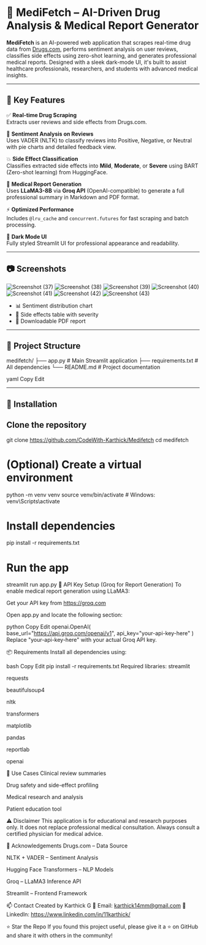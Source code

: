 # 💊 MediFetch – AI-Driven Drug Analysis & Medical Report Generator

**MediFetch** is an AI-powered web application that scrapes real-time drug data from [Drugs.com](https://www.drugs.com), performs sentiment analysis on user reviews, classifies side effects using zero-shot learning, and generates professional medical reports. Designed with a sleek dark-mode UI, it's built to assist healthcare professionals, researchers, and students with advanced medical insights.

---

## 🧠 Key Features

✅ **Real-time Drug Scraping**  
Extracts user reviews and side effects from Drugs.com.

🧾 **Sentiment Analysis on Reviews**  
Uses VADER (NLTK) to classify reviews into Positive, Negative, or Neutral with pie charts and detailed feedback view.

💥 **Side Effect Classification**  
Classifies extracted side effects into **Mild**, **Moderate**, or **Severe** using BART (Zero-shot learning) from HuggingFace.

📄 **Medical Report Generation**  
Uses **LLaMA3-8B** via **Groq API** (OpenAI-compatible) to generate a full professional summary in Markdown and PDF format.

⚡ **Optimized Performance**  
Includes `@lru_cache` and `concurrent.futures` for fast scraping and batch processing.

🌙 **Dark Mode UI**  
Fully styled Streamlit UI for professional appearance and readability.

---

## 📷 Screenshots
![Screenshot (37)](https://github.com/user-attachments/assets/aca2592e-9158-4372-bbff-66494ca374ab)
![Screenshot (38)](https://github.com/user-attachments/assets/5d96f9ce-e758-4510-b8f0-6fdc49b04764)
![Screenshot (39)](https://github.com/user-attachments/assets/f95f681d-a109-43ed-bb8a-02377ec4716e)
![Screenshot (40)](https://github.com/user-attachments/assets/125d8868-fd15-408a-a551-f49260625077)
![Screenshot (41)](https://github.com/user-attachments/assets/abfb1259-ee32-407e-92b0-03fa86ff45df)
![Screenshot (42)](https://github.com/user-attachments/assets/956204dc-661d-494f-9008-1bb192a00015)
![Screenshot (43)](https://github.com/user-attachments/assets/4aaf1e58-b11e-4b29-b511-3bd811a01f3f)


- 📊 Sentiment distribution chart  
- 🧪 Side effects table with severity  
- 📝 Downloadable PDF report

---

## 📁 Project Structure
medifetch/
├── app.py # Main Streamlit application
├── requirements.txt # All dependencies
└── README.md # Project documentation

yaml
Copy
Edit

---

## 🚀 Installation

## Clone the repository
git clone https://github.com/CodeWith-Karthick/Medifetch
cd medifetch

# (Optional) Create a virtual environment
python -m venv venv
source venv/bin/activate  # Windows: venv\Scripts\activate

# Install dependencies
pip install -r requirements.txt

# Run the app
streamlit run app.py
🔐 API Key Setup (Groq for Report Generation)
To enable medical report generation using LLaMA3:

Get your API key from https://groq.com

Open app.py and locate the following section:

python
Copy
Edit
openai.OpenAI(
    base_url="https://api.groq.com/openai/v1",
    api_key="your-api-key-here"
)
Replace "your-api-key-here" with your actual Groq API key.

📦 Requirements
Install all dependencies using:

bash
Copy
Edit
pip install -r requirements.txt
Required libraries:
streamlit

requests

beautifulsoup4

nltk

transformers

matplotlib

pandas

reportlab

openai

📌 Use Cases
Clinical review summaries

Drug safety and side-effect profiling

Medical research and analysis

Patient education tool

⚠️ Disclaimer
This application is for educational and research purposes only.
It does not replace professional medical consultation. Always consult a certified physician for medical advice.

🙌 Acknowledgements
Drugs.com – Data Source

NLTK + VADER – Sentiment Analysis

Hugging Face Transformers – NLP Models

Groq – LLaMA3 Inference API

Streamlit – Frontend Framework

📫 Contact
Created by Karthick G
📧 Email: karthick14mm@gmail.com
🔗 LinkedIn: https://www.linkedin.com/in/11karthick/

⭐ Star the Repo
If you found this project useful, please give it a ⭐ on GitHub and share it with others in the community!
